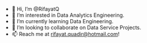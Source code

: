 - 👋 Hi, I’m @RifayatQ
- 👀 I’m interested in Data Analytics Engineering.
- 🌱 I’m currently learning Data Engineering.
- 💞️ I’m looking to collaborate on Data Service Projects.
- 📫 Reach me at rifayat.quadir@hotmail.com!

<!---
RifayatQ/RifayatQ is a ✨ special ✨ repository because its `README.md` (this file) appears on your GitHub profile.
You can click the Preview link to take a look at your changes.
--->
